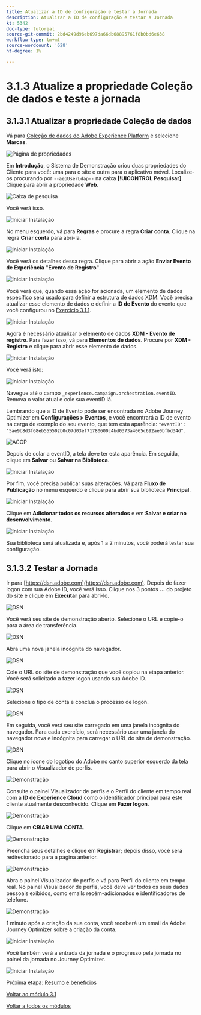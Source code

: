 ```yaml
---
title: Atualizar a ID de configuração e testar a Jornada
description: Atualizar a ID de configuração e testar a Jornada
kt: 5342
doc-type: tutorial
source-git-commit: 2bd4249d96eb697da66db68895761f8b0bd6e638
workflow-type: tm+mt
source-wordcount: '628'
ht-degree: 1%

---
```


# 3.1.3 Atualize a propriedade Coleção de dados e teste a jornada

## 3.1.3.1 Atualizar a propriedade Coleção de dados

Vá para [Coleção de dados do Adobe Experience Platform](https://experience.adobe.com/launch/) e selecione **Marcas**.

![Página de propriedades](./../../../modules/datacollection/module1.1/images/launch1.png)

Em **Introdução**, o Sistema de Demonstração criou duas propriedades do Cliente para você: uma para o site e outra para o aplicativo móvel. Localize-os procurando por `--aepUserLdap--` na caixa **[!UICONTROL Pesquisar]**. Clique para abrir a propriedade **Web**.

![Caixa de pesquisa](./../../../modules/datacollection/module1.1/images/property6.png)

Você verá isso.

![Iniciar Instalação](./images/rule1.png)

No menu esquerdo, vá para **Regras** e procure a regra **Criar conta**. Clique na regra **Criar conta** para abri-la.

![Iniciar Instalação](./images/rule2.png)

Você verá os detalhes dessa regra. Clique para abrir a ação **Enviar Evento de Experiência &quot;Evento de Registro&quot;**.

![Iniciar Instalação](./images/rule3.png)

Você verá que, quando essa ação for acionada, um elemento de dados específico será usado para definir a estrutura de dados XDM. Você precisa atualizar esse elemento de dados e definir a **ID de Evento** do evento que você configurou no [Exercício 3.1.1](./ex1.md).

![Iniciar Instalação](./images/rule4.png)

Agora é necessário atualizar o elemento de dados **XDM - Evento de registro**. Para fazer isso, vá para **Elementos de dados**. Procure por **XDM - Registro** e clique para abrir esse elemento de dados.

![Iniciar Instalação](./images/rule5.png)

Você verá isto:

![Iniciar Instalação](./images/rule6.png)

Navegue até o campo `_experience.campaign.orchestration.eventID`. Remova o valor atual e cole sua eventID lá.

Lembrando que a ID de Evento pode ser encontrada no Adobe Journey Optimizer em **Configurações > Eventos**, e você encontrará a ID de evento na carga de exemplo do seu evento, que tem esta aparência: `"eventID": "5ae9b8d3f68eb555502b0c07d03ef71780600c4bd0373a4065c692ae0bfbd34d"`.

![ACOP](./images/payloadeventID.png)

Depois de colar a eventID, a tela deve ter esta aparência. Em seguida, clique em **Salvar** ou **Salvar na Biblioteca**.

![Iniciar Instalação](./images/rule7.png)

Por fim, você precisa publicar suas alterações. Vá para **Fluxo de Publicação** no menu esquerdo e clique para abrir sua biblioteca **Principal**.

![Iniciar Instalação](./images/rule8.png)

Clique em **Adicionar todos os recursos alterados** e em **Salvar e criar no desenvolvimento**.

![Iniciar Instalação](./images/rule9.png)

Sua biblioteca será atualizada e, após 1 a 2 minutos, você poderá testar sua configuração.

## 3.1.3.2 Testar a Jornada

Ir para [https://dsn.adobe.com](https://dsn.adobe.com). Depois de fazer logon com sua Adobe ID, você verá isso. Clique nos 3 pontos **...** do projeto do site e clique em **Executar** para abri-lo.

![DSN](./../../datacollection/module1.1/images/web8.png)

Você verá seu site de demonstração aberto. Selecione o URL e copie-o para a área de transferência.

![DSN](../../gettingstarted/gettingstarted/images/web3.png)

Abra uma nova janela incógnita do navegador.

![DSN](../../gettingstarted/gettingstarted/images/web4.png)

Cole o URL do site de demonstração que você copiou na etapa anterior. Você será solicitado a fazer logon usando sua Adobe ID.

![DSN](../../gettingstarted/gettingstarted/images/web5.png)

Selecione o tipo de conta e conclua o processo de logon.

![DSN](../../gettingstarted/gettingstarted/images/web6.png)

Em seguida, você verá seu site carregado em uma janela incógnita do navegador. Para cada exercício, será necessário usar uma janela do navegador nova e incógnita para carregar o URL do site de demonstração.

![DSN](../../gettingstarted/gettingstarted/images/web7.png)

Clique no ícone do logotipo do Adobe no canto superior esquerdo da tela para abrir o Visualizador de perfis.

![Demonstração](./../../../modules/datacollection/module1.2/images/pv1.png)

Consulte o painel Visualizador de perfis e o Perfil do cliente em tempo real com a **ID de Experience Cloud** como o identificador principal para este cliente atualmente desconhecido. Clique em **Fazer logon**.

![Demonstração](./../../../modules/datacollection/module1.2/images/pv2.png)

Clique em **CRIAR UMA CONTA**.

![Demonstração](./../../../modules/datacollection/module1.2/images/pv9.png)

Preencha seus detalhes e clique em **Registrar**; depois disso, você será redirecionado para a página anterior.

![Demonstração](./../../../modules/datacollection/module1.2/images/pv10.png)

Abra o painel Visualizador de perfis e vá para Perfil do cliente em tempo real. No painel Visualizador de perfis, você deve ver todos os seus dados pessoais exibidos, como emails recém-adicionados e identificadores de telefone.

![Demonstração](./../../../modules/datacollection/module1.2/images/pv11.png)

1 minuto após a criação da sua conta, você receberá um email da Adobe Journey Optimizer sobre a criação da conta.

![Iniciar Instalação](./images/email.png)

Você também verá a entrada da jornada e o progresso pela jornada no painel da jornada no Journey Optimizer.

![Iniciar Instalação](./images/emaildash.png)

Próxima etapa: [Resumo e benefícios](./summary.md)

[Voltar ao módulo 3.1](./journey-orchestration-create-account.md)

[Voltar a todos os módulos](../../../overview.md)
